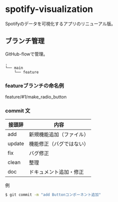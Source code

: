 # spotify-visualization
Spotifyのデータを可視化するアプリのリニューアル版。

## ブランチ管理

GitHub-flowで管理。

```
.
└── main
    └── feature
```

### featureブランチの命名例

feature/#1/make_radio_button

### commit 文

| 接頭辞 | 内容 |
|---|---|
| add | 新規機能追加（ファイル） |
| update | 機能修正（バグではない） |
| fix | バグ修正 |
| clean | 整理 |
| doc | ドキュメント追加・修正 |

例
```bash
$ git commit -m "add Buttonコンポーネント追加"
```


